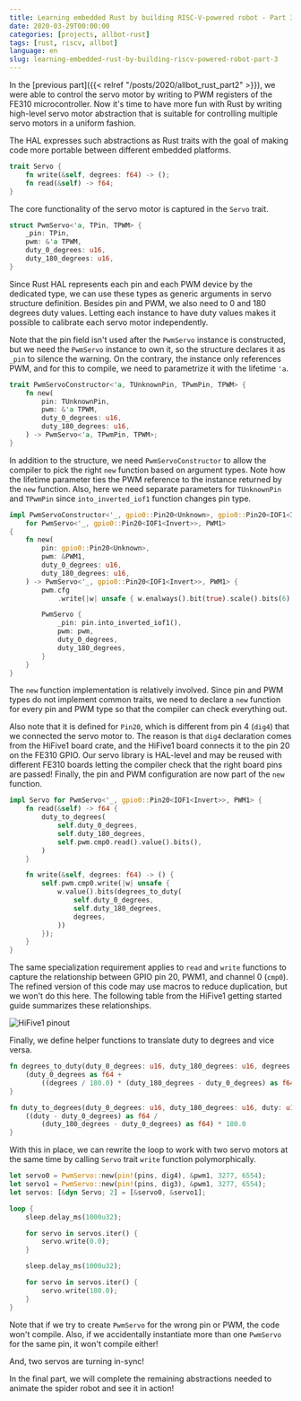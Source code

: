 ```yaml
---
title: Learning embedded Rust by building RISC-V-powered robot - Part 3
date: 2020-03-29T00:00:00
categories: [projects, allbot-rust]
tags: [rust, riscv, allbot]
language: en
slug: learning-embedded-rust-by-building-riscv-powered-robot-part-3
---
```


In the [previous part]({{< relref "/posts/2020/allbot_rust_part2" >}}), we were able to control the servo motor by writing to PWM registers of the FE310 microcontroller. Now it's time to have more fun with Rust by writing high-level servo motor abstraction that is suitable for controlling multiple servo motors in a uniform fashion.

The HAL expresses such abstractions as Rust traits with the goal of making code more portable between different embedded platforms. 

```rust
trait Servo {
    fn write(&self, degrees: f64) -> ();
    fn read(&self) -> f64;
}
```

The core functionality of the servo motor is captured in the `Servo` trait.

```rust
struct PwmServo<'a, TPin, TPWM> {
    _pin: TPin,
    pwm: &'a TPWM,
    duty_0_degrees: u16,
    duty_180_degrees: u16,
}
```

Since Rust HAL represents each pin and each PWM device by the dedicated type, we can use these types as generic arguments in servo structure definition. Besides pin and PWM, we also need to 0 and 180 degrees duty values. Letting each instance to have duty values makes it possible to calibrate each servo motor independently.

Note that the pin field isn't used after the `PwmServo` instance is constructed, but we need the `PwmServo` instance to own it, so the structure declares it as `_pin` to silence the warning. On the contrary, the instance only references PWM, and for this to compile, we need to parametrize it with the lifetime `'a`. 

```rust
trait PwmServoConstructor<'a, TUnknownPin, TPwmPin, TPWM> {
    fn new(
        pin: TUnknownPin,
        pwm: &'a TPWM,
        duty_0_degrees: u16,
        duty_180_degrees: u16,
    ) -> PwmServo<'a, TPwmPin, TPWM>;
}
```

In addition to the structure, we need `PwmServoConstructor` to allow the compiler to pick the right `new` function based on argument types. Note how the lifetime parameter ties the PWM reference to the instance returned by the `new` function. Also, here we need separate parameters for `TUnknownPin` and `TPwmPin` since `into_inverted_iof1` function changes pin type. 

```rust
impl PwmServoConstructor<'_, gpio0::Pin20<Unknown>, gpio0::Pin20<IOF1<Invert>>, PWM1>
    for PwmServo<'_, gpio0::Pin20<IOF1<Invert>>, PWM1>
{
    fn new(
        pin: gpio0::Pin20<Unknown>,
        pwm: &PWM1,
        duty_0_degrees: u16,
        duty_180_degrees: u16,
    ) -> PwmServo<'_, gpio0::Pin20<IOF1<Invert>>, PWM1> {
        pwm.cfg
            .write(|w| unsafe { w.enalways().bit(true).scale().bits(6) });

        PwmServo {
            _pin: pin.into_inverted_iof1(),
            pwm: pwm,
            duty_0_degrees,
            duty_180_degrees,
        }
    }
}
```

The `new` function implementation is relatively involved. Since pin and PWM types do not implement common traits, we need to declare a `new` function for every pin and PWM type so that the compiler can check everything out.

Also note that it is defined for `Pin20`, which is different from pin 4 (`dig4`) that we connected the servo motor to. The reason is that `dig4` declaration comes from the HiFive1 board crate, and the HiFive1 board connects it to the pin 20 on the FE310 GPIO. Our servo library is HAL-level and may be reused with different FE310 boards letting the compiler check that the right board pins are passed! Finally, the pin and PWM configuration are now part of the `new` function.

```rust
impl Servo for PwmServo<'_, gpio0::Pin20<IOF1<Invert>>, PWM1> {
    fn read(&self) -> f64 {
        duty_to_degrees(
            self.duty_0_degrees,
            self.duty_180_degrees,
            self.pwm.cmp0.read().value().bits(),
        )
    }

    fn write(&self, degrees: f64) -> () {
        self.pwm.cmp0.write(|w| unsafe {
            w.value().bits(degrees_to_duty(
                self.duty_0_degrees,
                self.duty_180_degrees,
                degrees,
            ))
        });
    }
}
```

The same specialization requirement applies to `read` and `write` functions to capture the relationship between GPIO pin 20, PWM1, and channel 0 (`cmp0`). The refined version of this code may use macros to reduce duplication, but we won't do this here. The following table from the HiFive1 getting started guide summarizes these relationships.

![HiFive1 pinout](/media/2020/allbot_rust_part3/pinout.png)

Finally, we define helper functions to translate duty to degrees and vice versa.

```rust
fn degrees_to_duty(duty_0_degrees: u16, duty_180_degrees: u16, degrees: f64) -> u16 {
    (duty_0_degrees as f64 + 
        ((degrees / 180.0) * (duty_180_degrees - duty_0_degrees) as f64) as u16
}

fn duty_to_degrees(duty_0_degrees: u16, duty_180_degrees: u16, duty: u16) -> f64 {
    ((duty - duty_0_degrees) as f64 /
        (duty_180_degrees - duty_0_degrees) as f64) * 180.0
}
```

With this in place, we can rewrite the loop to work with two servo motors at the same time by calling `Servo` trait `write` function polymorphically.

```rust
let servo0 = PwmServo::new(pin!(pins, dig4), &pwm1, 3277, 6554);
let servo1 = PwmServo::new(pin!(pins, dig3), &pwm1, 3277, 6554);
let servos: [&dyn Servo; 2] = [&servo0, &servo1];

loop {
    sleep.delay_ms(1000u32);

    for servo in servos.iter() {
        servo.write(0.0);
    }

    sleep.delay_ms(1000u32);

    for servo in servos.iter() {
        servo.write(180.0);
    }
}
```

Note that if we try to create `PwmServo` for the wrong pin or PWM, the code won't compile. Also, if we accidentally instantiate more than one `PwmServo` for the same pin, it won't compile either!

And, two servos are turning in-sync!

In the final part, we will complete the remaining abstractions needed to animate the spider robot and see it in action!

